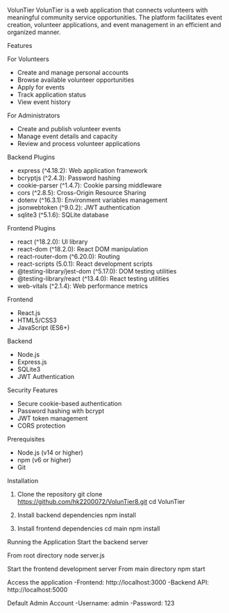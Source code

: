 VolunTier
VolunTier is a web application that connects volunteers with meaningful community service opportunities. The platform facilitates event creation, volunteer applications, and event management in an efficient and organized manner.

Features

For Volunteers
- Create and manage personal accounts
- Browse available volunteer opportunities
- Apply for events
- Track application status
- View event history

For Administrators
- Create and publish volunteer events
- Manage event details and capacity
- Review and process volunteer applications

Backend Plugins
- express (^4.18.2): Web application framework
- bcryptjs (^2.4.3): Password hashing
- cookie-parser (^1.4.7): Cookie parsing middleware
- cors (^2.8.5): Cross-Origin Resource Sharing
- dotenv (^16.3.1): Environment variables management
- jsonwebtoken (^9.0.2): JWT authentication
- sqlite3 (^5.1.6): SQLite database

Frontend Plugins
- react (^18.2.0): UI library
- react-dom (^18.2.0): React DOM manipulation
- react-router-dom (^6.20.0): Routing
- react-scripts (5.0.1): React development scripts
- @testing-library/jest-dom (^5.17.0): DOM testing utilities
- @testing-library/react (^13.4.0): React testing utilities
- web-vitals (^2.1.4): Web performance metrics

Frontend
- React.js
- HTML5/CSS3
- JavaScript (ES6+)

Backend
- Node.js
- Express.js
- SQLite3
- JWT Authentication

Security Features
- Secure cookie-based authentication
- Password hashing with bcrypt
- JWT token management
- CORS protection

Prerequisites

- Node.js (v14 or higher)
- npm (v6 or higher)
- Git

Installation

1. Clone the repository
git clone https://github.com/hk2200072/VolunTier8.git
cd VolunTier


2. Install backend dependencies
npm install


3. Install frontend dependencies
cd main
npm install


Running the Application
Start the backend server

From root directory
node server.js


Start the frontend development server
From main directory
npm start


Access the application
-Frontend: http://localhost:3000
-Backend API: http://localhost:5000

Default Admin Account
-Username: admin
-Password: 123









 
